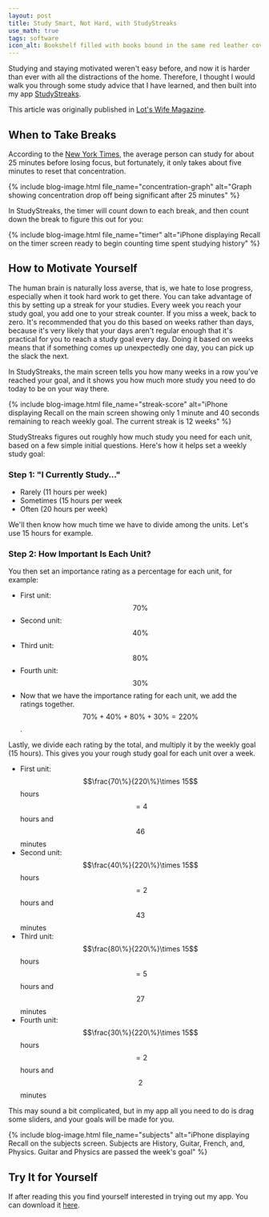 ```yaml
---
layout: post
title: Study Smart, Not Hard, with StudyStreaks
use_math: true
tags: software
icon_alt: Bookshelf filled with books bound in the same red leather covers
---
```

Studying and staying motivated weren't easy before, and now it is harder than ever with
all the distractions of the home. Therefore, I thought I would walk you through some
study advice that I have learned, and then built into my app
[StudyStreaks](https://apps.apple.com/au/app/studystreaks/id1478096728).

This article was originally published in
[Lot's Wife Magazine](https://lotswife.com.au/study-advice-from-a-jaffy/).

## When to Take Breaks

According to the [New York Times](https://www.nytimes.com/2012/06/17/jobs/take-breaks-regularly-to-stay-on-schedule-workstation.html?emc=eta1),
the average person can study for about 25 minutes before losing focus, but fortunately,
it only takes about five minutes to reset that concentration.

{% include blog-image.html file_name="concentration-graph" alt="Graph showing concentration drop off being significant after 25 minutes" %}

In StudyStreaks, the timer will count down to each break, and then count down the break to figure this out for you:

{% include blog-image.html file_name="timer" alt="iPhone displaying Recall on the timer screen ready to begin counting time spent studying history" %}

## How to Motivate Yourself

The human brain is naturally loss averse, that is, we hate to lose progress, especially when it took
hard work to get there. You can take advantage of this by setting up a streak for your studies. Every
week you reach your study goal, you add one to your streak counter. If you miss a week, back to zero.
It's recommended that you do this based on weeks rather than days, because it's very likely that your
days aren't regular enough that it's practical for you to reach a study goal every day. Doing it
based on weeks means that if something comes up unexpectedly one day, you can pick up the slack the
next.

In StudyStreaks, the main screen tells you how many weeks in a row you've reached your goal, and it
shows you how much more study you need to do today to be on your way there.

{% include blog-image.html file_name="streak-score" alt="iPhone displaying Recall on the main screen showing only 1 minute and 40 seconds remaining to reach weekly goal. The current streak is 12 weeks" %}

StudyStreaks figures out roughly how much study you need for each unit, based on a few simple initial
questions. Here's how it helps set a weekly study goal:

### Step 1: "I Currently Study…"

- Rarely (11 hours per week)
- Sometimes (15 hours per week
- Often (20 hours per week)

We'll then know how much time we have to divide among the units. Let's use 15 hours for example.

### Step 2: How Important Is Each Unit?

You then set an importance rating as a percentage for each unit, for example:

- First unit: $$70\%$$
- Second unit: $$40\%$$
- Third unit: $$80\%$$
- Fourth unit: $$30\%$$
- Now that we have the importance rating for each unit, we add the ratings together. $$70\% + 40\% + 80\% + 30\% = 220\%$$.

Lastly, we divide each rating by the total, and multiply it by the weekly goal (15 hours). This gives you your rough study goal for each unit over a week.

- First unit: $$\frac{70\%}{220\%}\times 15$$ hours $$= 4$$ hours and $$46$$ minutes
- Second unit: $$\frac{40\%}{220\%}\times 15$$ hours $$= 2$$ hours and $$43$$ minutes
- Third unit: $$\frac{80\%}{220\%}\times 15$$ hours $$= 5$$ hours and $$27$$ minutes
- Fourth unit: $$\frac{30\%}{220\%}\times 15$$ hours $$= 2$$ hours and $$2$$ minutes

This may sound a bit complicated, but in my app all you need to do is drag some sliders, and your goals will be made for you.

{% include blog-image.html file_name="subjects" alt="iPhone displaying Recall on the subjects screen. Subjects are History, Guitar, French, and, Physics. Guitar and Physics are passed the week's goal" %}

## Try It for Yourself

If after reading this you find yourself interested in trying out my app. You can download it [here](https://apps.apple.com/app/apple-store/id1478096728).
